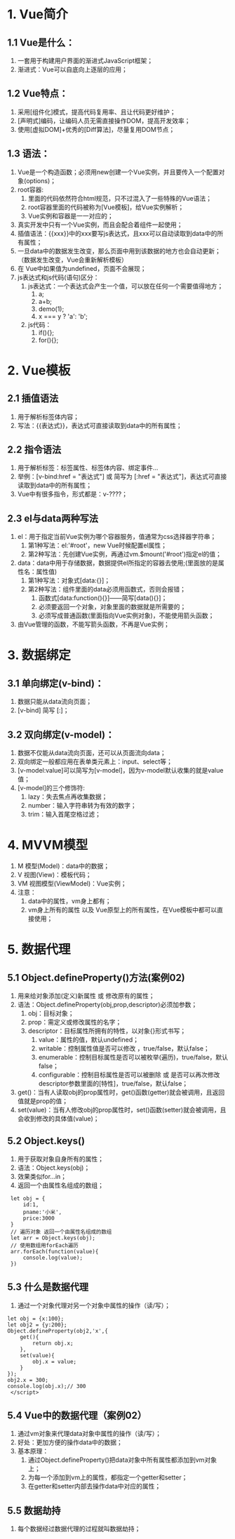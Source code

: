 # 1. Vue简介
## 1.1 Vue是什么：
   1. 一套用于构建用户界面的渐进式JavaScript框架；
   2. 渐进式：Vue可以自底向上逐层的应用；
## 1.2 Vue特点：
   1. 采用[组件化]模式，提高代码复用率、且让代码更好维护；
   2. [声明式]编码，让编码人员无需直接操作DOM，提高开发效率；
   3. 使用[虚拟DOM]+优秀的[Diff算法]，尽量复用DOM节点；
## 1.3 语法：
   1. Vue是一个构造函数；必须用new创建一个Vue实例，并且要传入一个配置对象(options)；
   2. root容器:
      1. 里面的代码依然符合html规范，只不过混入了一些特殊的Vue语法；
      2. root容器里面的代码被称为[Vue模板]，给Vue实例解析；
      3. Vue实例和容器是一一对应的；
   3. 真实开发中只有一个Vue实例，而且会配合着组件一起使用；
   4. 插值语法：{{xxx}}中的xxx要写js表达式，且xxx可以自动读取到data中的所有属性；
   5. 一旦data中的数据发生改变，那么页面中用到该数据的地方也会自动更新；（数据发生改变，Vue会重新解析模板）
   6. 在 Vue中如果值为undefined，页面不会展现；
1. js表达式和js代码(语句)区分：
   1. js表达式：一个表达式会产生一个值，可以放在任何一个需要值得地方；
      1. a;
      2. a+b;
      3. demo(1);
      4. x === y ? 'a': 'b';
   2. js代码：
      1. if(){};
      2. for(){};
# 2. Vue模板 
## 2.1 插值语法
   1. 用于解析标签体内容；
   2. 写法：{{表达式}}，表达式可直接读取到data中的所有属性；
## 2.2 指令语法
   1. 用于解析标签：标签属性、标签体内容、绑定事件...
   2. 举例：[v-bind:href = "表达式"] 或 简写为 [:href = "表达式"]，表达式可直接读取到data中的所有属性；
   3. Vue中有很多指令，形式都是：v-????；
## 2.3 el与data两种写法
   1. el：用于指定当前Vue实例为哪个容器服务，值通常为css选择器字符串；
      1. 第1种写法：el:'#root'，new Vue时候配置el属性；
      2. 第2种写法：先创建Vue实例，再通过vm.$mount('#root')指定el的值；
   2. data：data中用于存储数据，数据提供el所指定的容器去使用;(里面放的是属性名：属性值)
      1. 第1种写法：对象式[data:{}]；
      2. 第2种写法：组件里面的data必须用函数式，否则会报错；
         1. 函数式[data:function(){}]——简写[data(){}]；
         2. 必须要返回一个对象，对象里面的数据就是所需要的；
         3. 必须写成普通函数(里面指向Vue实例对象)，不能使用箭头函数；
   3. 由Vue管理的函数，不能写箭头函数，不再是Vue实例；
# 3. 数据绑定
## 3.1 单向绑定(v-bind)：
   1. 数据只能从data流向页面；
   2. [v-bind] 简写 [:]；
## 3.2 双向绑定(v-model)：
   1. 数据不仅能从data流向页面，还可以从页面流向data；
   2. 双向绑定一般都应用在表单类元素上：input、select等；
   3. [v-model:value]可以简写为[v-model]，因为v-model默认收集的就是value值；
   4. [v-model]的三个修饰符:
      1. lazy：失去焦点再收集数据； 
      2. number：输入字符串转为有效的数字；
      3. trim：输入首尾空格过滤；
# 4. MVVM模型
1. M 模型(Model)：data中的数据；
2. V 视图(View)：模板代码；
3. VM 视图模型(ViewModel)：Vue实例；
4. 注意：
   1. data中的属性，vm身上都有；
   2. vm身上所有的属性 以及 Vue原型上的所有属性，在Vue模板中都可以直接使用；
# 5. 数据代理
## 5.1 Object.defineProperty()方法(案例02)
1. 用来给对象添加(定义)新属性 或 修改原有的属性； 
2. 语法：Object.defineProperty(obj,prop,descriptor)必须加参数；
   1. obj：目标对象；
   2. prop：需定义或修改属性的名字；
   3. descriptor：目标属性所拥有的特性，以对象{}形式书写；
      1. value：属性的值，默认undefined；
      2. writable：控制属性值是否可以修改 ，true/false，默认false；
      3. enumerable：控制目标属性是否可以被枚举(遍历)，true/false，默认false；
      4. configurable：控制目标属性是否可以被删除 或 是否可以再次修改descriptor参数里面的[特性]，true/false，默认false；
3. get()：当有人读取obj的prop属性时，get()函数(getter)就会被调用，且返回值就是prop的值；
4. set(value)：当有人修改obj的prop属性时，set()函数(setter)就会被调用，且会收到修改的具体值(value)；
## 5.2 Object.keys()
   1. 用于获取对象自身所有的属性；
   2. 语法：Object.keys(obj)；
   3. 效果类似for...in；
   4. 返回一个由属性名组成的数组；
   ```
    let obj = {
        id:1,
        pname:'小米',
        price:3000
    }
    // 遍历对象 返回一个由属性名组成的数组
    let arr = Object.keys(obj);
    // 使用数组用forEach遍历
    arr.forEach(function(value){
        console.log(value);
    })
   ```
## 5.3 什么是数据代理
   1. 通过一个对象代理对另一个对象中属性的操作（读/写）；
   ```
   let obj = {x:100};
   let obj2 = {y:200};
   Object.defineProperty(obj2,'x',{
       get(){
           return obj.x;
       },
       set(value){
           obj.x = value;
       }
   });
   obj2.x = 300;
   console.log(obj.x);// 300
    </script>
   ```
## 5.4 Vue中的数据代理（案例02）
   1. 通过vm对象来代理data对象中属性的操作（读/写）；
   2. 好处：更加方便的操作data中的数据；
   3. 基本原理：
      1. 通过Object.defineProperty()把data对象中所有属性都添加到vm对象上；
      2. 为每一个添加到vm上的属性，都指定一个getter和setter；
      3. 在getter和setter内部去操作data中对应的属性；
## 5.5 数据劫持
   1. 每个数据经过数据代理的过程就叫数据劫持；



   